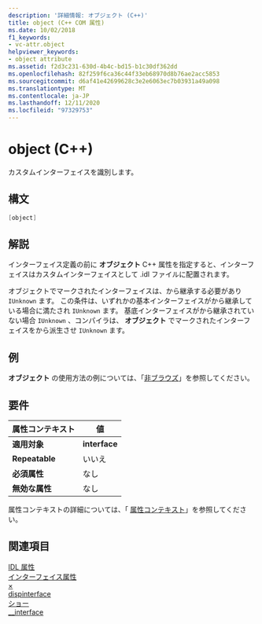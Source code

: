 ```yaml
---
description: '詳細情報: オブジェクト (C++)'
title: object (C++ COM 属性)
ms.date: 10/02/2018
f1_keywords:
- vc-attr.object
helpviewer_keywords:
- object attribute
ms.assetid: f2d3c231-630d-4b4c-bd15-b1c30df362dd
ms.openlocfilehash: 82f259f6ca36c44f33eb68970d8b76ae2acc5853
ms.sourcegitcommit: d6af41e42699628c3e2e6063ec7b03931a49a098
ms.translationtype: MT
ms.contentlocale: ja-JP
ms.lasthandoff: 12/11/2020
ms.locfileid: "97329753"
---
```

# <a name="object-c"></a>object (C++)

カスタムインターフェイスを識別します。

## <a name="syntax"></a>構文

```cpp
[object]
```

## <a name="remarks"></a>解説

インターフェイス定義の前に **オブジェクト** C++ 属性を指定すると、インターフェイスはカスタムインターフェイスとして .idl ファイルに配置されます。

オブジェクトでマークされたインターフェイスは、から継承する必要があり `IUnknown` ます。 この条件は、いずれかの基本インターフェイスがから継承している場合に満たされ `IUnknown` ます。 基底インターフェイスがから継承されていない場合 `IUnknown` 、コンパイラは、 **オブジェクト** でマークされたインターフェイスをから派生させ `IUnknown` ます。

## <a name="example"></a>例

**オブジェクト** の使用方法の例については、「[非ブラウズ](nonbrowsable.md)」を参照してください。

## <a name="requirements"></a>要件

| 属性コンテキスト | 値 |
|-|-|
|**適用対象**|**interface**|
|**Repeatable**|いいえ|
|**必須属性**|なし|
|**無効な属性**|なし|

属性コンテキストの詳細については、「 [属性コンテキスト](cpp-attributes-com-net.md#contexts)」を参照してください。

## <a name="see-also"></a>関連項目

[IDL 属性](idl-attributes.md)<br/>
[インターフェイス属性](interface-attributes.md)<br/>
[×](dual.md)<br/>
[dispinterface](dispinterface.md)<br/>
[ショー](custom-cpp.md)<br/>
[__interface](../../cpp/interface.md)
